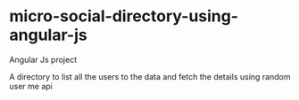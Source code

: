 # micro-social-directory-using-angular-js
Angular Js project

A directory to list all the users to the data and fetch the details using random user me api
